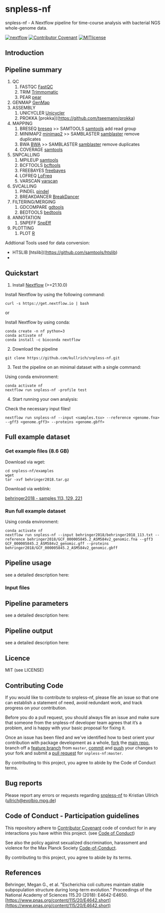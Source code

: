# snpless-nf
snpless-nf - A Nextflow pipeline for time-course analysis with bacterial NGS whole-genome data.

[![nextflow](https://img.shields.io/badge/nextflow-%E2%89%A520.01.0-brightgreen.svg)](http://nextflow.io)
[![Contributor Covenant](https://img.shields.io/badge/Contributor%20Covenant-v2.0%20adopted-ff69b4.svg)](CODE_OF_CONDUCT.md)
[![MITlicense](http://img.shields.io/badge/license-MIT-brightgreen.svg)](http://opensource.org/licenses/MIT)

## Introduction

## Pipeline summary

1. QC
    1. FASTQC [FastQC](https://www.bioinformatics.babraham.ac.uk/projects/fastqc/)
    2. TRIM [Trimmomatic](http://www.usadellab.org/cms/?page=trimmomatic)
    3. PEAR [pear](https://cme.h-its.org/exelixis/web/software/pear/)
2. GENMAP [GenMap](https://github.com/cpockrandt/genmap)
3. ASSEMBLY
    1. UNICYCLER [Unicycler](https://github.com/rrwick/Unicycler)
    2. PROKKA [prokka]((https://github.com/tseemann/prokka)
4. MAPPING
    1. BRESEQ [breseq](https://github.com/barricklab/breseq) >> SAMTOOLS [samtools](https://github.com/samtools/samtools) add read group
    2. MINIMAP2 [minimap2](https://github.com/lh3/minimap2) >> SAMBLASTER [samblaster](https://github.com/GregoryFaust/samblaster) remove duplicates
    3. BWA [BWA](http://bio-bwa.sourceforge.net/) >> SAMBLASTER [samblaster](https://github.com/GregoryFaust/samblaster) remove duplicates
    4. COVERAGE [samtools](https://github.com/samtools/samtools)
5. SNPCALLING
    1. MPILEUP [samtools](https://github.com/samtools/samtools)
    2. BCFTOOLS [bcftools](https://github.com/samtools/bcftools)
    3. FREEBAYES [freebayes](https://github.com/freebayes/freebayes)
    4. LOFREQ [LoFreq](http://csb5.github.io/lofreq/)
    5. VARSCAN [varscan](http://dkoboldt.github.io/varscan/)
6. SVCALLING
    1. PINDEL [pindel](https://github.com/genome/pindel)
    2. BREAKDANCER [BreakDancer](https://github.com/genome/breakdancer)
7. FILTERING/MERGING
    1. GDCOMPARE [gdtools](https://barricklab.org/twiki/pub/Lab/ToolsBacterialGenomeResequencing/documentation/gd_usage.html)
    2. BEDTOOLS [bedtools](https://bedtools.readthedocs.io/en/latest/)
8. ANNOTATION
    1. SNPEFF [SnpEff](http://pcingola.github.io/SnpEff/)
9. PLOTTING
    1. PLOT [R](https://cran.r-project.org/)

Addtional Tools used for data conversion:

- HTSLIB [htslib]((https://github.com/samtools/htslib)
- 

## Quickstart

1. Install [Nextflow](https://www.nextflow.io/docs/latest/getstarted.html#installation) (>=21.10.0)

Install Nextflow by using the following command:

```
curl -s https://get.nextflow.io | bash
```

or

Install Nextflow by using conda:

```
conda create -n nf python=3
conda activate nf
conda install -c bioconda nextflow
```

2. Download the pipeline

```
git clone https://github.com/kullrich/snpless-nf.git
```

3. Test the pipeline on an minimal dataset with a single command:

Using <nextflow> conda environment:

```
conda activate nf
nextflow run snpless-nf -profile test
```

4. Start running your own analysis:

Check the necessary input files!

```
nextflow run snpless-nf --input <samples.tsv> --reference <genome.fna> --gff3 <genome.gff3> --proteins <genome.gbff>
```

## Full example dataset

### Get example files (8.6 GB)

Download via wget:

```
cd snpless-nf/examples
wget 
tar -xvf behringer2018.tar.gz
```

Download via weblink:

[behringer2018 - samples 113, 129, 221](https://ftp.evolbio.mpg.de/main.html?download&weblink=74b3a1f98426435d16a97bcc8e55b400&realfilename=behringer2018.tar.gz)

### Run full example dataset

Using <nextflow> conda environment:

```
conda activate nf
nextflow run snpless-nf --input behringer2018/behringer2018_113.txt --reference behringer2018/GCF_000005845.2_ASM584v2_genomic.fna --gff3 GCF_000005845.2_ASM584v2_genomic.gff --proteins behringer2018/GCF_000005845.2_ASM584v2_genomic.gbff
```

## Pipeline usage

see a detailed description here:

### Input files

## Pipeline parameters

see a detailed description here:

## Pipeline output

see a detailed description here:

## Licence

MIT (see LICENSE)

## Contributing Code

If you would like to contribute to snpless-nf, please file an issue so that one can establish a statement of need, avoid redundant work, and track progress on your contribution.

Before you do a pull request, you should always file an issue and make sure that someone from the snpless-nf developer team agrees that it’s a problem, and is happy with your basic proposal for fixing it.

Once an issue has been filed and we've identified how to best orient your contribution with package development as a whole, [fork](https://docs.github.com/en/github/getting-started-with-github/fork-a-repo) the [main repo](https://github.com/kullrich/snpless-nf.git), branch off a [feature branch](https://docs.github.com/en/github/collaborating-with-issues-and-pull-requests/about-branches) from `master`, [commit](https://docs.github.com/en/desktop/contributing-and-collaborating-using-github-desktop/committing-and-reviewing-changes-to-your-project) and [push](https://docs.github.com/en/github/using-git/pushing-commits-to-a-remote-repository) your changes to your fork and submit a [pull request](https://docs.github.com/en/github/collaborating-with-issues-and-pull-requests/proposing-changes-to-your-work-with-pull-requests) for `snpless-nf:master`.

By contributing to this project, you agree to abide by the Code of Conduct terms.

## Bug reports

Please report any errors or requests regarding [snpless-nf](https://github.com/kullrich/snpless-nf) to Kristian Ullrich (ullrich@evolbio.mpg.de)

## Code of Conduct - Participation guidelines

This repository adhere to [Contributor Covenant](http://contributor-covenant.org) code of conduct for in any interactions you have within this project. (see [Code of Conduct](https://github.com/kullrich/snpless-nf/-/blob/master/CODE_OF_CONDUCT.md))

See also the policy against sexualized discrimination, harassment and violence for the Max Planck Society [Code-of-Conduct](https://www.mpg.de/11961177/code-of-conduct-en.pdf).

By contributing to this project, you agree to abide by its terms.

## References

Behringer, Megan G., et al. "Escherichia coli cultures maintain stable subpopulation structure during long-term evolution." Proceedings of the National Academy of Sciences 115.20 (2018): E4642-E4650. [https://www.pnas.org/content/115/20/E4642.short](https://www.pnas.org/content/115/20/E4642.short)


